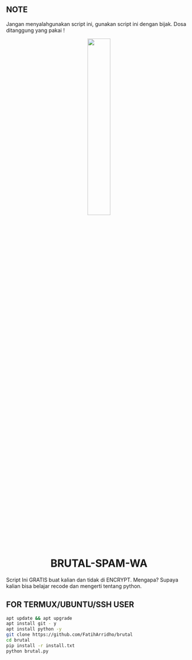 ## NOTE
Jangan menyalahgunakan script ini, gunakan script ini dengan bijak. Dosa ditanggung yang pakai !

<p align="center">
	<img src="https://github.com/FatihArridho.png" width="35%" style="margin-left: auto;margin-right: auto;display: block;">
</p>
<h1 align="center">BRUTAL-SPAM-WA</h1>

Script Ini GRATIS buat kalian dan tidak di ENCRYPT. Mengapa? Supaya kalian bisa belajar recode dan mengerti tentang python.

## FOR TERMUX/UBUNTU/SSH USER
```bash
apt update && apt upgrade
apt install git - y
apt install python -y
git clone https://github.com/FatihArridho/brutal
cd brutal
pip install -r install.txt
python brutal.py
```
